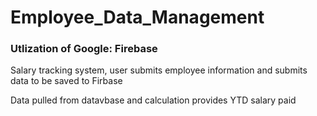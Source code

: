 # Employee_Data_Management

### Utlization of Google: Firebase

Salary tracking system, user submits employee information and submits data to be saved to Firbase

Data pulled from datavbase and calculation provides YTD salary paid
